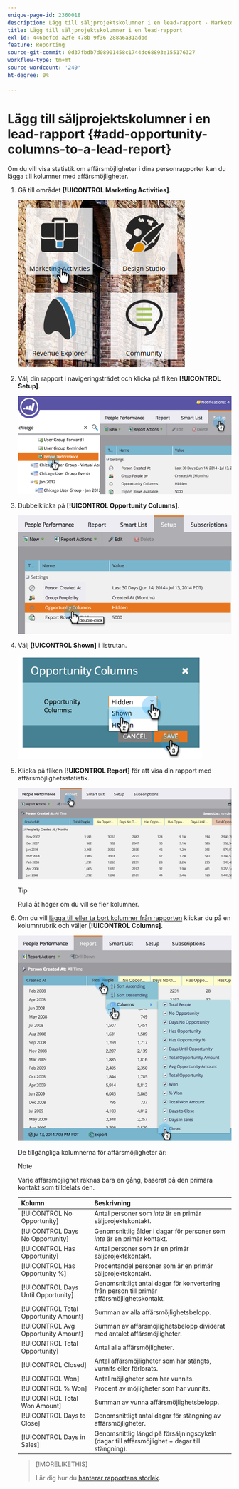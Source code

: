 ```yaml
---
unique-page-id: 2360018
description: Lägg till säljprojektskolumner i en lead-rapport - Marketo Docs - produktdokumentation
title: Lägg till säljprojektskolumner i en lead-rapport
exl-id: 446befcd-a2fe-478b-9f36-288a6a31adbd
feature: Reporting
source-git-commit: 0d37fbdb7d08901458c1744dc68893e155176327
workflow-type: tm+mt
source-wordcount: '240'
ht-degree: 0%

---
```


# Lägg till säljprojektskolumner i en lead-rapport {#add-opportunity-columns-to-a-lead-report}

Om du vill visa statistik om affärsmöjligheter i dina personrapporter kan du lägga till kolumner med affärsmöjligheter.

1. Gå till området **[!UICONTROL Marketing Activities]**.

   ![](assets/ma.png)

1. Välj din rapport i navigeringsträdet och klicka på fliken **[!UICONTROL Setup]**.

   ![](assets/two.png)

1. Dubbelklicka på **[!UICONTROL Opportunity Columns]**.

   ![](assets/three.png)

1. Välj **[!UICONTROL Shown]** i listrutan.

   ![](assets/image2014-9-16-12-3a50-3a33.png)

1. Klicka på fliken **[!UICONTROL Report]** för att visa din rapport med affärsmöjlighetsstatistik.

   ![](assets/five.png)

   >[!TIP]
   >
   >Rulla åt höger om du vill se fler kolumner.

1. Om du vill [lägga till eller ta bort kolumner från rapporten](/help/marketo/product-docs/reporting/basic-reporting/editing-reports/select-report-columns.md) klickar du på en kolumnrubrik och väljer **[!UICONTROL Columns]**.

   ![](assets/six.png)

   De tillgängliga kolumnerna för affärsmöjligheter är:

   >[!NOTE]
   >
   >Varje affärsmöjlighet räknas bara en gång, baserat på den primära kontakt som tilldelats den.

   | Kolumn | Beskrivning |
   |---|---|
   | [!UICONTROL No Opportunity] | Antal personer som *inte* är en primär säljprojektskontakt. |
   | [!UICONTROL Days No Opportunity] | Genomsnittlig ålder i dagar för personer som *inte* är en primär kontakt. |
   | [!UICONTROL Has Opportunity] | Antal personer som är en primär säljprojektskontakt. |
   | [!UICONTROL Has Opportunity %] | Procentandel personer som är en primär säljprojektskontakt. |
   | [!UICONTROL Days Until Opportunity] | Genomsnittligt antal dagar för konvertering från person till primär affärsmöjlighetskontakt. |
   | [!UICONTROL Total Opportunity Amount] | Summan av alla affärsmöjlighetsbelopp. |
   | [!UICONTROL Avg Opportunity Amount] | Summan av affärsmöjlighetsbelopp dividerat med antalet affärsmöjligheter. |
   | [!UICONTROL Total Opportunity] | Antal alla affärsmöjligheter. |
   | [!UICONTROL Closed] | Antal affärsmöjligheter som har stängts, vunnits eller förlorats. |
   | [!UICONTROL Won] | Antal möjligheter som har vunnits. |
   | [!UICONTROL % Won] | Procent av möjligheter som har vunnits. |
   | [!UICONTROL Total Won Amount] | Summan av vunna affärsmöjlighetsbelopp. |
   | [!UICONTROL Days to Close] | Genomsnittligt antal dagar för stängning av affärsmöjligheter. |
   | [!UICONTROL Days in Sales] | Genomsnittlig längd på försäljningscykeln (dagar till affärsmöjlighet + dagar till stängning). |

   >[!MORELIKETHIS]
   >
   >Lär dig hur du [hanterar rapportens storlek](/help/marketo/product-docs/reporting/basic-reporting/editing-reports/configure-report-size.md).
